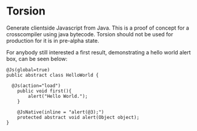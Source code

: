 Torsion
=======

Generate clientside Javascript from Java. This is a proof of concept for a crosscompiler using java bytecode. 
Torsion should not be used for production for it is in pre-alpha state. 

For anybody still interested a first result, demonstrating a hello world alert box, can be seen below:
```
@Js(global=true)
public abstract class HelloWorld {

  @Js(action="load")
	public void first(){
		alert("Hello World.");
	}
	
	@JsNative(inline = "alert(@3);")
	protected abstract void alert(Object object);
}

```


